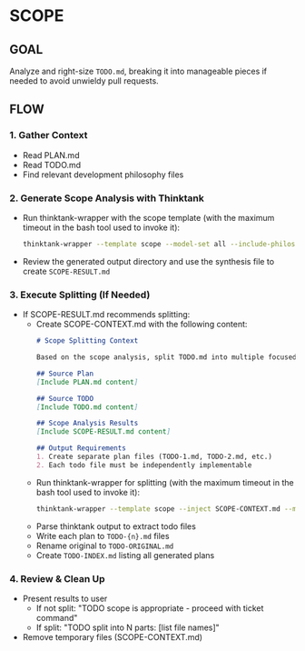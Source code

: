 # SCOPE

## GOAL
Analyze and right-size `TODO.md`, breaking it into manageable pieces if needed to avoid unwieldy pull requests.

## FLOW

### 1. Gather Context
- Read PLAN.md
- Read TODO.md
- Find relevant development philosophy files

### 2. Generate Scope Analysis with Thinktank
- Run thinktank-wrapper with the scope template (with the maximum timeout in the bash tool used to invoke it):
  ```bash
  thinktank-wrapper --template scope --model-set all --include-philosophy --include-glance PLAN.md TODO.md
  ```
- Review the generated output directory and use the synthesis file to create `SCOPE-RESULT.md`

### 3. Execute Splitting (If Needed)
- If SCOPE-RESULT.md recommends splitting:
  - Create SCOPE-CONTEXT.md with the following content:
    ```markdown
    # Scope Splitting Context

    Based on the scope analysis, split TODO.md into multiple focused todo files.

    ## Source Plan
    [Include PLAN.md content]

    ## Source TODO
    [Include TODO.md content]

    ## Scope Analysis Results
    [Include SCOPE-RESULT.md content]

    ## Output Requirements
    1. Create separate plan files (TODO-1.md, TODO-2.md, etc.)
    2. Each todo file must be independently implementable
    ```
  - Run thinktank-wrapper for splitting (with the maximum timeout in the bash tool used to invoke it):
    ```bash
    thinktank-wrapper --template scope --inject SCOPE-CONTEXT.md --model-set all --include-philosophy --include-glance PLAN.md TODO.md SCOPE-RESULT.md
    ```
  - Parse thinktank output to extract todo files
  - Write each plan to `TODO-{n}.md` files
  - Rename original to `TODO-ORIGINAL.md`
  - Create `TODO-INDEX.md` listing all generated plans

### 4. Review & Clean Up
- Present results to user
  - If not split: "TODO scope is appropriate - proceed with ticket command"
  - If split: "TODO split into N parts: [list file names]"
- Remove temporary files (SCOPE-CONTEXT.md)